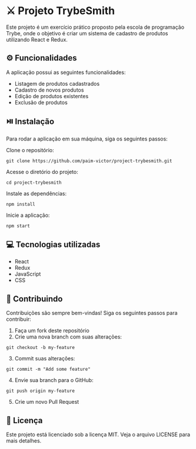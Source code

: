 # ⚔️ Projeto TrybeSmith
Este projeto é um exercício prático proposto pela escola de programação Trybe, onde o objetivo é criar um sistema de cadastro de produtos utilizando React e Redux.

## ⚙️ Funcionalidades
A aplicação possui as seguintes funcionalidades:

- Listagem de produtos cadastrados
- Cadastro de novos produtos
- Edição de produtos existentes
- Exclusão de produtos


## ⏯️ Instalação
Para rodar a aplicação em sua máquina, siga os seguintes passos:

Clone o repositório:
```
git clone https://github.com/paim-victor/project-trybesmith.git
```

Acesse o diretório do projeto:
```
cd project-trybesmith
```

Instale as dependências:
```
npm install
```

Inicie a aplicação:
```
npm start
```

## 💻 Tecnologias utilizadas
- React
- Redux
- JavaScript
- CSS

## 💪 Contribuindo
Contribuições são sempre bem-vindas! Siga os seguintes passos para contribuir:

1) Faça um fork deste repositório
2) Crie uma nova branch com suas alterações:
```
git checkout -b my-feature
```

3) Commit suas alterações:
```
git commit -m "Add some feature"
```

4) Envie sua branch para o GitHub:
```
git push origin my-feature
```

5) Crie um novo Pull Request

## 📰 Licença
Este projeto está licenciado sob a licença MIT. Veja o arquivo LICENSE para mais detalhes.
